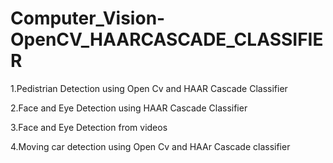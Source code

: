 # Computer_Vision-OpenCV_HAARCASCADE_CLASSIFIER

1.Pedistrian Detection using Open Cv and HAAR Cascade Classifier

2.Face and Eye Detection using HAAR Cascade Classifier

3.Face and Eye Detection from videos

4.Moving car detection using Open Cv and HAAr Cascade classifier
